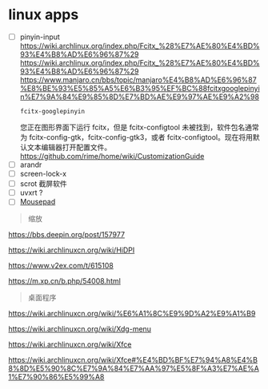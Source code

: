 # linux apps

- [ ] pinyin-input
      https://wiki.archlinux.org/index.php/Fcitx_%28%E7%AE%80%E4%BD%93%E4%B8%AD%E6%96%87%29
      https://wiki.archlinux.org/index.php/Fcitx_%28%E7%AE%80%E4%BD%93%E4%B8%AD%E6%96%87%29
      https://www.manjaro.cn/bbs/topic/manjaro%E4%B8%AD%E6%96%87%E8%BE%93%E5%85%A5%E6%B3%95%EF%BC%88fcitxgooglepinyin%E7%9A%84%E9%85%8D%E7%BD%AE%E9%97%AE%E9%A2%98
  ```
  fcitx-googlepinyin
  ```
  您正在图形界面下运行 fcitx，但是 fcitx-configtool 未被找到，软件包名通常为 fcitx-config-gtk，fcitx-config-gtk3，或者 fcitx-configtool。现在将用默认文本编辑器打开配置文件。
  https://github.com/rime/home/wiki/CustomizationGuide
- [ ] arandr
- [ ] screen-lock-x
- [ ] scrot 截屏软件
- [ ] uvxrt ?
- [ ] [Mousepad](https://flathub.org/apps/org.xfce.mousepad)

> 缩放

https://bbs.deepin.org/post/157977

https://wiki.archlinuxcn.org/wiki/HiDPI

https://www.v2ex.com/t/615108

https://m.xp.cn/b.php/54008.html

> 桌面程序

https://wiki.archlinuxcn.org/wiki/%E6%A1%8C%E9%9D%A2%E9%A1%B9

https://wiki.archlinuxcn.org/wiki/Xdg-menu

https://wiki.archlinuxcn.org/wiki/Xfce

https://wiki.archlinuxcn.org/wiki/Xfce#%E4%BD%BF%E7%94%A8%E4%B8%8D%E5%90%8C%E7%9A%84%E7%AA%97%E5%8F%A3%E7%AE%A1%E7%90%86%E5%99%A8
